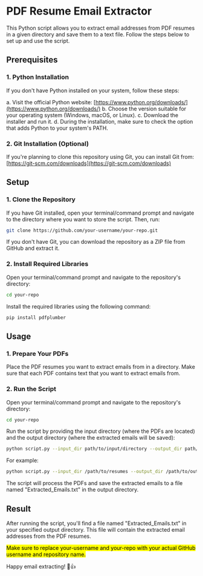 # PDF Resume Email Extractor

This Python script allows you to extract email addresses from PDF resumes in a given directory and save them to a text file. Follow the steps below to set up and use the script.

## Prerequisites

### 1. Python Installation

If you don't have Python installed on your system, follow these steps:

a. Visit the official Python website: [https://www.python.org/downloads/](https://www.python.org/downloads/)
b. Choose the version suitable for your operating system (Windows, macOS, or Linux).
c. Download the installer and run it.
d. During the installation, make sure to check the option that adds Python to your system's PATH.

### 2. Git Installation (Optional)

If you're planning to clone this repository using Git, you can install Git from: [https://git-scm.com/downloads](https://git-scm.com/downloads)

## Setup

### 1. Clone the Repository

If you have Git installed, open your terminal/command prompt and navigate to the directory where you want to store the script. Then, run:

```bash
git clone https://github.com/your-username/your-repo.git
```

If you don't have Git, you can download the repository as a ZIP file from GitHub and extract it.

### 2. Install Required Libraries
Open your terminal/command prompt and navigate to the repository's directory:

```bash
cd your-repo
```
Install the required libraries using the following command:

```bash
pip install pdfplumber
```

## Usage
### 1. Prepare Your PDFs
Place the PDF resumes you want to extract emails from in a directory. Make sure that each PDF contains text that you want to extract emails from.

### 2. Run the Script
Open your terminal/command prompt and navigate to the repository's directory:

```bash
cd your-repo
```

Run the script by providing the input directory (where the PDFs are located) and the output directory (where the extracted emails will be saved):

```bash
python script.py --input_dir path/to/input/directory --output_dir path/to/output/directory
```

For example:

```bash
python script.py --input_dir /path/to/resumes --output_dir /path/to/output
```

The script will process the PDFs and save the extracted emails to a file named "Extracted_Emails.txt" in the output directory.

## Result
After running the script, you'll find a file named "Extracted_Emails.txt" in your specified output directory. This file will contain the extracted email addresses from the PDF resumes.

<mark> Make sure to replace your-username and your-repo with your actual GitHub username and repository name. </mark>

Happy email extracting! 📧👍
